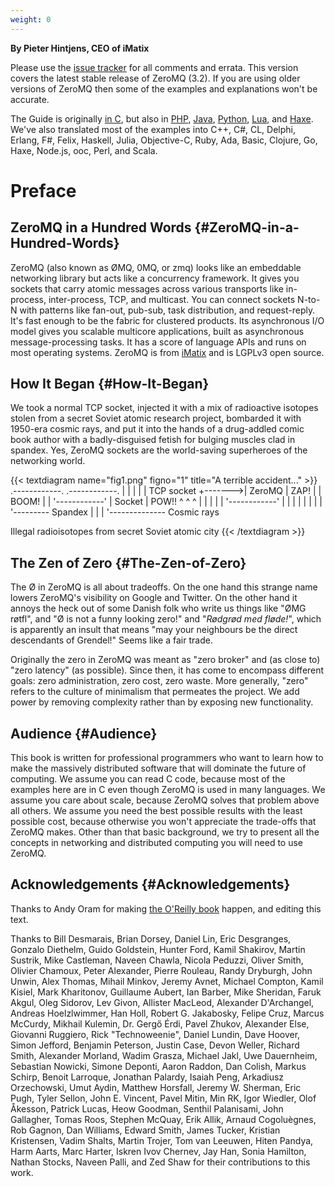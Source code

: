 ```yaml
---
weight: 0
---
```



**By Pieter Hintjens, CEO of iMatix**

Please use the [issue tracker](https://github.com/booksbyus/zguide/issues) for all comments and errata. This version covers the latest stable release of ZeroMQ (3.2). If you are using older versions of ZeroMQ then some of the examples and explanations won't be accurate.

The Guide is originally [in C](/page:all), but also in [PHP](/php:all), [Java](/java:all), [Python](/py:all), [Lua](/lua:all), and [Haxe](/hx:all). We've also translated most of the examples into C++, C#, CL, Delphi, Erlang, F#, Felix, Haskell, Julia, Objective-C, Ruby, Ada, Basic, Clojure, Go, Haxe, Node.js, ooc, Perl, and Scala.

# Preface

## ZeroMQ in a Hundred Words {#ZeroMQ-in-a-Hundred-Words}

ZeroMQ (also known as ØMQ, 0MQ, or zmq) looks like an embeddable networking library but acts like a concurrency framework. It gives you sockets that carry atomic messages across various transports like in-process, inter-process, TCP, and multicast. You can connect sockets N-to-N with patterns like fan-out, pub-sub, task distribution, and request-reply. It's fast enough to be the fabric for clustered products. Its asynchronous I/O model gives you scalable multicore applications, built as asynchronous message-processing tasks. It has a score of language APIs and runs on most operating systems. ZeroMQ is from [iMatix](http://www.imatix.com) and is LGPLv3 open source.

## How It Began {#How-It-Began}

We took a normal TCP socket, injected it with a mix of radioactive isotopes stolen from a secret Soviet atomic research project, bombarded it with 1950-era cosmic rays, and put it into the hands of a drug-addled comic book author with a badly-disguised fetish for bulging muscles clad in spandex. Yes, ZeroMQ sockets are the world-saving superheroes of the networking world.

{{< textdiagram name="fig1.png" figno="1" title="A terrible accident..." >}}
.------------.        .------------.
|            |        |            |
| TCP socket +------->|   ZeroMQ   | ZAP!
|            | BOOM!  |            |
'------------'        |   Socket   |  POW!!
  ^    ^    ^         |            |
  |    |    |         '------------'
  |    |    |
  |    |    |
  |    |    '--------- Spandex
  |    |
  |    '-------------- Cosmic rays

 Illegal radioisotopes from
 secret Soviet atomic city
{{< /textdiagram >}}

## The Zen of Zero {#The-Zen-of-Zero}

The Ø in ZeroMQ is all about tradeoffs. On the one hand this strange name lowers ZeroMQ's visibility on Google and Twitter. On the other hand it annoys the heck out of some Danish folk who write us things like "ØMG røtfl", and "Ø is not a funny looking zero!" and "*Rødgrød med fløde!*", which is apparently an insult that means "may your neighbours be the direct descendants of Grendel!"  Seems like a fair trade.

Originally the zero in ZeroMQ was meant as "zero broker" and (as close to) "zero latency" (as possible). Since then, it has come to encompass different goals: zero administration, zero cost, zero waste. More generally, "zero" refers to the culture of minimalism that permeates the project. We add power by removing complexity rather than by exposing new functionality.

## Audience {#Audience}

This book is written for professional programmers who want to learn how to make the massively distributed software that will dominate the future of computing. We assume you can read C code, because most of the examples here are in C even though ZeroMQ is used in many languages. We assume you care about scale, because ZeroMQ solves that problem above all others. We assume you need the best possible results with the least possible cost, because otherwise you won't appreciate the trade-offs that ZeroMQ makes. Other than that basic background, we try to present all the concepts in networking and distributed computing you will need to use ZeroMQ.

## Acknowledgements {#Acknowledgements}

Thanks to Andy Oram for making [the O'Reilly book](http://shop.oreilly.com/product/0636920026136.do) happen, and editing this text.

Thanks to Bill Desmarais, Brian Dorsey, Daniel Lin, Eric Desgranges, Gonzalo Diethelm, Guido Goldstein, Hunter Ford, Kamil Shakirov, Martin Sustrik, Mike Castleman, Naveen Chawla, Nicola Peduzzi, Oliver Smith, Olivier Chamoux, Peter Alexander, Pierre Rouleau, Randy Dryburgh, John Unwin, Alex Thomas, Mihail Minkov, Jeremy Avnet, Michael Compton, Kamil Kisiel, Mark Kharitonov, Guillaume Aubert, Ian Barber, Mike Sheridan, Faruk Akgul, Oleg Sidorov, Lev Givon, Allister MacLeod, Alexander D'Archangel, Andreas Hoelzlwimmer, Han Holl, Robert G. Jakabosky, Felipe Cruz, Marcus McCurdy, Mikhail Kulemin, Dr. Gergő Érdi, Pavel Zhukov, Alexander Else, Giovanni Ruggiero, Rick "Technoweenie", Daniel Lundin, Dave Hoover, Simon Jefford, Benjamin Peterson, Justin Case, Devon Weller, Richard Smith, Alexander Morland, Wadim Grasza, Michael Jakl, Uwe Dauernheim, Sebastian Nowicki, Simone Deponti, Aaron Raddon, Dan Colish, Markus Schirp, Benoit Larroque, Jonathan Palardy, Isaiah Peng, Arkadiusz Orzechowski, Umut Aydin, Matthew Horsfall, Jeremy W. Sherman, Eric Pugh, Tyler Sellon, John E. Vincent, Pavel Mitin, Min RK, Igor Wiedler, Olof Åkesson, Patrick Lucas, Heow Goodman, Senthil Palanisami, John Gallagher, Tomas Roos, Stephen McQuay, Erik Allik, Arnaud Cogoluègnes, Rob Gagnon, Dan Williams, Edward Smith, James Tucker, Kristian Kristensen, Vadim Shalts, Martin Trojer, Tom van Leeuwen, Hiten Pandya, Harm Aarts, Marc Harter, Iskren Ivov Chernev, Jay Han, Sonia Hamilton, Nathan Stocks, Naveen Palli, and Zed Shaw for their contributions to this work.

